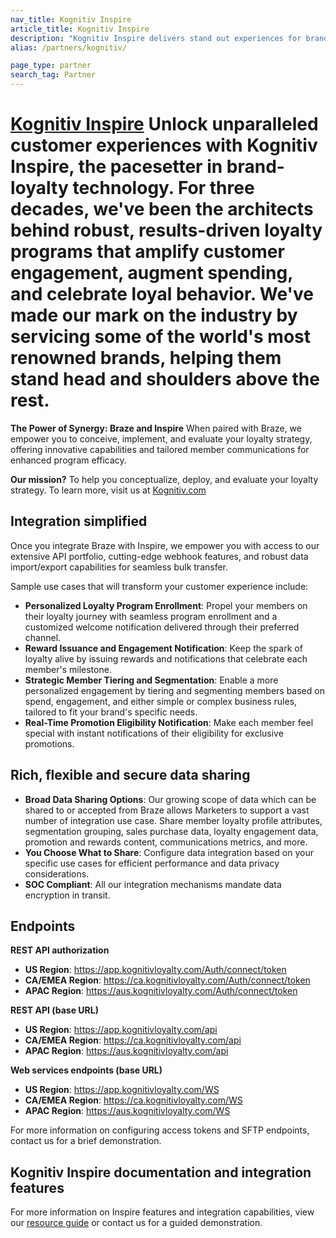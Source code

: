 ```yaml
---
nav_title: Kognitiv Inspire
article_title: Kognitiv Inspire
description: "Kognitiv Inspire delivers stand out experiences for brands & their customers. For over 30 years, we’ve built technology that delivers effective, profitable loyalty programs that drives customer engagement, increases spend and rewards loyal behaviour for some of the world’s largest brands."
alias: /partners/kognitiv/

page_type: partner
search_tag: Partner
---
```


# [Kognitiv Inspire][1] Unlock unparalleled customer experiences with Kognitiv Inspire, the pacesetter in brand-loyalty technology. For three decades, we've been the architects behind robust, results-driven loyalty programs that amplify customer engagement, augment spending, and celebrate loyal behavior. We've made our mark on the industry by servicing some of the world's most renowned brands, helping them stand head and shoulders above the rest.

**The Power of Synergy: Braze and Inspire**
When paired with Braze, we empower you to conceive, implement, and evaluate your loyalty strategy, offering innovative capabilities and tailored member communications for enhanced program efficacy.

**Our mission?** To help you conceptualize, deploy, and evaluate your loyalty strategy. To learn more, visit us at [Kognitiv.com][1]

## Integration simplified

Once you integrate Braze with Inspire, we empower you with access to our extensive API portfolio, cutting-edge webhook features, and robust data import/export capabilities for seamless bulk transfer.

Sample use cases that will transform your customer experience include:

- **Personalized Loyalty Program Enrollment**: Propel your members on their loyalty journey with seamless program enrollment and a customized welcome notification delivered through their preferred channel.
- **Reward Issuance and Engagement Notification**: Keep the spark of loyalty alive by issuing rewards and notifications that celebrate each member's milestone.
- **Strategic Member Tiering and Segmentation**: Enable a more personalized engagement by tiering and segmenting members based on spend, engagement, and either simple or complex business rules, tailored to fit your brand's specific needs.
- **Real-Time Promotion Eligibility Notification**: Make each member feel special with instant notifications of their eligibility for exclusive promotions.

## Rich, flexible and secure data sharing

- **Broad Data Sharing Options**: Our growing scope of data which can be shared to or accepted from Braze allows Marketers to support a vast number of integration use case. Share member loyalty profile attributes, segmentation grouping, sales purchase data, loyalty engagement data, promotion and rewards content, communications metrics, and more.
- **You Choose What to Share**: Configure data integration based on your specific use cases for efficient performance and data privacy considerations.
- **SOC Compliant**: All our integration mechanisms mandate data encryption in transit.

## Endpoints

**REST API authorization**
- **US Region**: https://app.kognitivloyalty.com/Auth/connect/token
- **CA/EMEA Region**: https://ca.kognitivloyalty.com/Auth/connect/token
- **APAC Region**: https://aus.kognitivloyalty.com/Auth/connect/token

**REST API (base URL)**
- **US Region**: https://app.kognitivloyalty.com/api
- **CA/EMEA Region**: https://ca.kognitivloyalty.com/api
- **APAC Region**: https://aus.kognitivloyalty.com/api

**Web services endpoints (base URL)**
- **US Region**: https://app.kognitivloyalty.com/WS
- **CA/EMEA Region**: https://ca.kognitivloyalty.com/WS
- **APAC Region**: https://aus.kognitivloyalty.com/WS

For more information on configuring access tokens and SFTP endpoints, contact us for a brief demonstration.

## Kognitiv Inspire documentation and integration features

For more information on Inspire features and integration capabilities, view our [resource guide][2] or contact us for a guided demonstration.

[1]: http://kognitiv.com
[2]: https://info.kognitivloyalty.com